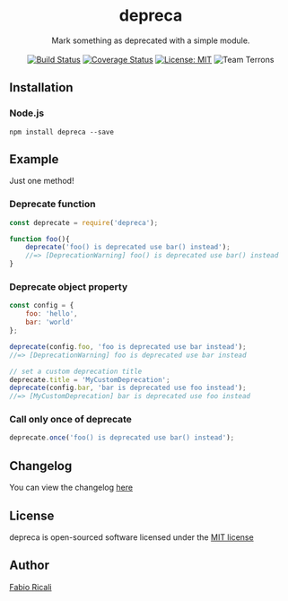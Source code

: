 <div align="center">
<h1>depreca</h1>
Mark something as deprecated with a simple module.
<br/><br/>
<a href="https://travis-ci.org/fabioricali/depreca" target="_blank"><img src="https://travis-ci.org/fabioricali/depreca.svg?branch=master" title="Build Status"/></a>
<a href="https://coveralls.io/github/fabioricali/depreca?branch=master" target="_blank"><img src="https://coveralls.io/repos/github/fabioricali/depreca/badge.svg?branch=master" title="Coverage Status"/></a>
<a href="https://opensource.org/licenses/MIT" target="_blank"><img src="https://img.shields.io/badge/License-MIT-yellow.svg" title="License: MIT"/></a>
<img src="https://img.shields.io/badge/team-terrons-orange.svg" title="Team Terrons"/>
</div>

## Installation

### Node.js
```
npm install depreca --save
```

## Example
Just one method!

### Deprecate function
```javascript
const deprecate = require('depreca');

function foo(){
    deprecate('foo() is deprecated use bar() instead'); 
    //=> [DeprecationWarning] foo() is deprecated use bar() instead
}
```
### Deprecate object property
```javascript
const config = {
    foo: 'hello',
    bar: 'world'
};

deprecate(config.foo, 'foo is deprecated use bar instead'); 
//=> [DeprecationWarning] foo is deprecated use bar instead

// set a custom deprecation title
deprecate.title = 'MyCustomDeprecation';
deprecate(config.bar, 'bar is deprecated use foo instead'); 
//=> [MyCustomDeprecation] bar is deprecated use foo instead
```

### Call only once of deprecate
```javascript
deprecate.once('foo() is deprecated use bar() instead'); 
```

## Changelog
You can view the changelog <a target="_blank" href="https://github.com/fabioricali/depreca/blob/master/CHANGELOG.md">here</a>

## License
depreca is open-sourced software licensed under the <a target="_blank" href="http://opensource.org/licenses/MIT">MIT license</a>

## Author
<a target="_blank" href="http://rica.li">Fabio Ricali</a>